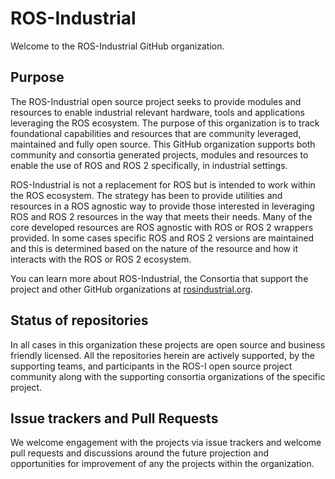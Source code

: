 # ROS-Industrial

Welcome to the ROS-Industrial GitHub organization.

## Purpose

The ROS-Industrial open source project seeks to provide modules and resources to enable industrial relevant hardware, tools and applications leveraging the ROS ecosystem. The purpose of this organization is to track foundational capabilities and resources that are community leveraged, maintained and fully open source. This GitHub organization supports both community and consortia generated projects, modules and resources to enable the use of ROS and ROS 2 specifically, in industrial settings.

ROS-Industrial is not a replacement for ROS but is intended to work within the ROS ecosystem. The strategy has been to provide utilities and resources in a ROS agnostic way to provide those interested in leveraging ROS and ROS 2 resources in the way that meets their needs. Many of the core developed resources are ROS agnostic with ROS or ROS 2 wrappers provided. In some cases specific ROS and ROS 2 versions are maintained and this is determined based on the nature of the resource and how it interacts with the ROS or ROS 2 ecosystem.

You can learn more about ROS-Industrial, the Consortia that support the project and other GitHub organizations at [rosindustrial.org](https://www.rosindustrial.org).

## Status of repositories

In all cases in this organization these projects are open source and business friendly licensed. All the repositories herein are actively supported, by the supporting teams, and participants in the ROS-I open source project community along with the supporting consortia organizations of the specific project.

## Issue trackers and Pull Requests

We welcome engagement with the projects via issue trackers and welcome pull requests and discussions around the future projection and opportunities for improvement of any the projects within the organization.
